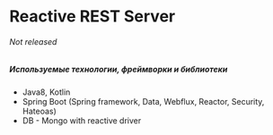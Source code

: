 Reactive REST Server
===========

###### Not released

##### Используемые технологии, фреймворки и библиотеки
* Java8, Kotlin
* Spring Boot (Spring framework, Data, Webflux, Reactor, Security, Hateoas)
* DB - Mongo with reactive driver